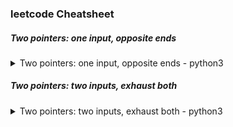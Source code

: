 ### leetcode Cheatsheet


##### Two pointers: one input, opposite ends
<details>
  <summary>Two pointers: one input, opposite ends - python3</summary>

```python
def fn(arr):
    left = ans = 0
    right = len(arr) - 1

    while left < right:
        # do some logic here with left and right
        if CONDITION:
            left += 1
        else:
            right -= 1
    
    return ans
```

</details>

##### Two pointers: two inputs, exhaust both
<details>
  <summary>Two pointers: two inputs, exhaust both - python3</summary>
  
```python
def fn(arr1, arr2):
    i = j = ans = 0

    while i < len(arr1) and j < len(arr2):
        # do some logic here
        if CONDITION:
            i += 1
        else:
            j += 1
    
    while i < len(arr1):
        # do logic
        i += 1
    
    while j < len(arr2):
        # do logic
        j += 1
    
    return ans
```
  
</details>



